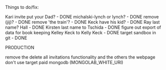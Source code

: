 Things to do/fix:

Kari invite
put your Dad? - DONE
michalski-lynch or lynch? - DONE
remove (jij)? - DONE
remove 'the train'? - DONE
Keck have his kid? - DONE
Ray last name? Hall - DONE
Kirsten last name to Tschida - DONE
figure out export of data for book keeping
Kelley Keck to Kelly Keck - DONE
target sandbox in git - DONE

PRODUCTION

remove the delete all invitations functionality and the others the webpage don't use
target paid mongodb (MONGOLAB_WHITE_URI)